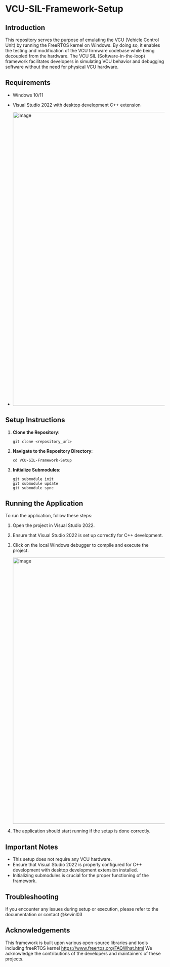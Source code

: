 # VCU-SIL-Framework-Setup

## Introduction
This repository serves the purpose of emulating the VCU (Vehicle Control Unit) by running the FreeRTOS kernel on Windows. By doing so, it enables the testing and modification of the VCU firmware codebase while being decoupled from the hardware. The VCU SIL (Software-in-the-loop) framework facilitates developers in simulating VCU behavior and debugging software without the need for physical VCU hardware.

## Requirements
- Windows 10/11
- Visual Studio 2022 with desktop development C++ extension

- <img width="925" alt="image" src="https://github.com/sfuphantom/VCU-SIL-Framework-Setup/assets/89829682/f03731b6-9ccb-4e87-97b1-6482628e7da3">


## Setup Instructions

1. **Clone the Repository**: 
   ```
   git clone <repository_url>
   ```
   
2. **Navigate to the Repository Directory**:
   ```
   cd VCU-SIL-Framework-Setup
   ```

3. **Initialize Submodules**:
   ```
   git submodule init
   git submodule update
   git submodule sync
   ```

## Running the Application
To run the application, follow these steps:

1. Open the project in Visual Studio 2022.
   
2. Ensure that Visual Studio 2022 is set up correctly for C++ development.

3. Click on the local Windows debugger to compile and execute the project.

   <img width="838" alt="image" src="https://github.com/sfuphantom/VCU-SIL-Framework-Setup/assets/89829682/7696205b-4575-4ffa-8a61-be3aa790aae4">


5. The application should start running if the setup is done correctly.

## Important Notes
- This setup does not require any VCU hardware.
- Ensure that Visual Studio 2022 is properly configured for C++ development with desktop development extension installed.
- Initializing submodules is crucial for the proper functioning of the framework.

## Troubleshooting
If you encounter any issues during setup or execution, please refer to the documentation or contact @kevinl03


## Acknowledgements
This framework is built upon various open-source libraries and tools including freeRTOS kernel https://www.freertos.org/FAQWhat.html
We acknowledge the contributions of the developers and maintainers of these projects.

